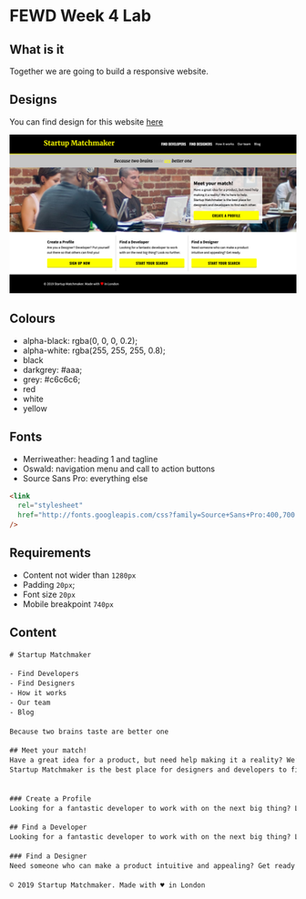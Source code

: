 # FEWD Week 4 Lab

## What is it

Together we are going to build a responsive website.

## Designs

You can find design for this website [here](./designs)

![design](./designs/desktop.png)

## Colours

- alpha-black: rgba(0, 0, 0, 0.2);
- alpha-white: rgba(255, 255, 255, 0.8);
- black
- darkgrey: #aaa;
- grey: #c6c6c6;
- red
- white
- yellow

## Fonts

- Merriweather: heading 1 and tagline
- Oswald: navigation menu and call to action buttons
- Source Sans Pro: everything else

```html
<link
  rel="stylesheet"
  href="http://fonts.googleapis.com/css?family=Source+Sans+Pro:400,700|Oswald:700|Merriweather:700,700italic"
/>
```

## Requirements

- Content not wider than `1280px`
- Padding `20px`;
- Font size `20px`
- Mobile breakpoint `740px`

## Content

```txt
# Startup Matchmaker

- Find Developers
- Find Designers
- How it works
- Our team
- Blog

Because two brains taste are better one

## Meet your match!
Have a great idea for a product, but need help making it a reality? We’re here to help.
Startup Matchmaker is the best place for designers and developers to find each other.


### Create a Profile
Looking for a fantastic developer to work with on the next big thing? Look no further.

## Find a Developer
Looking for a fantastic developer to work with on the next big thing? Look no further.

### Find a Designer
Need someone who can make a product intuitive and appealing? Get ready

© 2019 Startup Matchmaker. Made with ♥ in London

```
